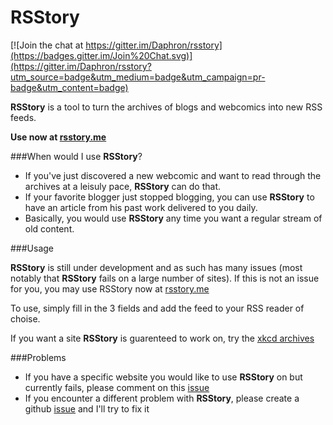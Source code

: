 RSStory
=================

[![Join the chat at https://gitter.im/Daphron/rsstory](https://badges.gitter.im/Join%20Chat.svg)](https://gitter.im/Daphron/rsstory?utm_source=badge&utm_medium=badge&utm_campaign=pr-badge&utm_content=badge)

**RSStory** is a tool to turn the archives of blogs and webcomics into new RSS feeds.

**Use now at [rsstory.me](http://rsstory.me)**

###When would I use **RSStory**?
* If you've just discovered a new webcomic and want to read through the archives at a leisuly pace, **RSStory** can do that. 
* If your favorite blogger just stopped blogging, you can use **RSStory** to have an article from his past work delivered to you daily.
* Basically, you would use **RSStory** any time you want a regular stream of old content.


###Usage

**RSStory** is still under development and as such has many issues (most notably that **RSStory** fails on a large number of sites). If this is not an issue for you, you may use RSStory now at [rsstory.me](http://rsstory.me)

To use, simply fill in the 3 fields and add the feed to your RSS reader of choise.

If you want a site **RSStory** is guarenteed to work on, try the [xkcd archives](https://xkcd.com/archive/)

###Problems
* If you have a specific website you would like to use **RSStory** on but currently fails, please comment on this [issue](https://github.com/Daphron/rsstory/issues/8)
* If you encounter a different problem with **RSStory**, please create a github [issue](https://github.com/Daphron/rsstory/issues) and I'll try to fix it
